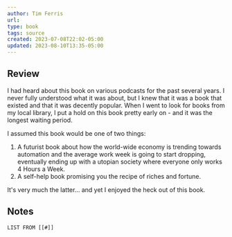 ```yaml
---
author: Tim Ferris
url: 
type: book
tags: source
created: 2023-07-08T22:02-05:00
updated: 2023-08-10T13:35-05:00
---
```

## Review
I had heard about this book on various podcasts for the past several years. I never fully understood what it was about, but I knew that it was a book that existed and that it was decently popular. When I went to look for books from my local library, I put a hold on this book pretty early on - and it was the longest waiting period.

I assumed this book would be one of two things:

1. A futurist book about how the world-wide economy is trending towards automation and the average work week is going to start dropping, eventually ending up with a utopian society where everyone only works 4 Hours a Week.
2. A self-help book promising you the recipe of riches and fortune.

It's very much the latter... and yet I enjoyed the heck out of this book.

## Notes
```dataview
LIST FROM [[#]]
```